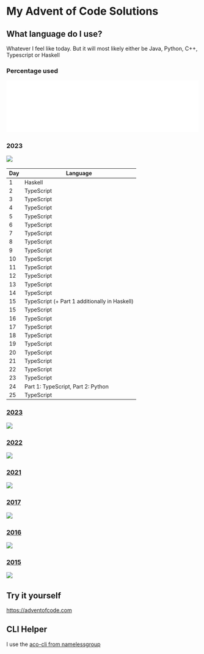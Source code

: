 # My Advent of Code Solutions



## What language do I use?
Whatever I feel like today. But it will most likely either be Java, Python, C++, Typescript or Haskell
### Percentage used
![Metrics](/visuals/github-metrics.svg)

<h3>2023</h3>

![](https://img.shields.io/badge/stars%20⭐-50-yellow)

|Day|Language|
|--|--|
|1|Haskell|
|2|TypeScript|
|3|TypeScript|
|4|TypeScript|
|5|TypeScript|
|6|TypeScript|
|7|TypeScript|
|8|TypeScript|
|9|TypeScript|
|10|TypeScript|
|11|TypeScript|
|12|TypeScript|
|13|TypeScript|
|14|TypeScript|
|15|TypeScript (+ Part 1 additionally in Haskell)|
|15|TypeScript|
|16|TypeScript|
|17|TypeScript|
|18|TypeScript|
|19|TypeScript|
|20|TypeScript|
|21|TypeScript|
|22|TypeScript|
|23|TypeScript|
|24|Part 1: TypeScript, Part 2: Python|
|25|TypeScript|

<h3><a href="2023/README.md">2023</a></h3>

![](https://img.shields.io/badge/stars%20⭐-50-yellow)

<h3><a href="2022/README.md">2022</a></h3>

![](https://img.shields.io/badge/stars%20⭐-50-yellow)

<h3><a href="2021/README.md">2021</a></h3>

![](https://img.shields.io/badge/stars%20⭐-39-yellow)

<h3><a href="2016/README.md">2017</a></h3>

![](https://img.shields.io/badge/stars%20⭐-50-yellow)

<h3><a href="2016/README.md">2016</a></h3>

![](https://img.shields.io/badge/stars%20⭐-50-yellow)

<h3><a href="2015/README.md">2015</a></h3>

![](https://img.shields.io/badge/stars%20⭐-50-yellow)

## Try it yourself
https://adventofcode.com

## CLI Helper
I use the [aco-cli from namelessgroup](https://github.com/NamelessGroup/AdventOfCode-CLI)
